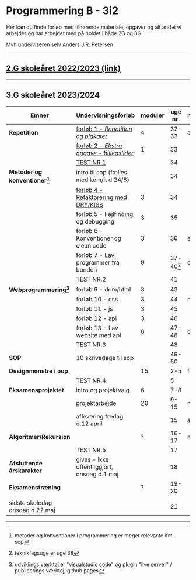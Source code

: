 # Programmering B - 3i2

Her kan du finde forløb med tilhørende materiale, opgaver og alt andet vi arbejder og har arbejdet med på holdet i både 2G og 3G.

Mvh underviseren selv Anders J.R. Petersen

---

## [2.G skoleåret 2022/2023 (link)](forlob_2i2/README_2i2.md)    

---

## 3.G skoleåret 2023/2024

| Emner                           | Undervisningsforløb                                                                                  | moduler | uge nr.         | måned |
| ------------------------------- | ---------------------------------------------------------------------------------------------------- | ------- | --------------- | ----- |
| **Repetition**                  | [forløb 1 - *Repetition og plakater*](forlob1_repetition/forlob1_rep.md)                             | 4       | 32-33           | aug   |
|                                 | [forløb 2 - *Ekstra opgave - billedslider*](forlob2_slider_extra/forlob2_slider_extra.md)            | 1       | 33              |       |
|                                 | [TEST NR.1](forlob3_test1/forlob3_test1.md)                                                          |         | 34              |       |
| **Metoder og konventioner[^1]** | intro til sop (fælles med kom/it d.24/8)                                                             |         | 34              |       |
|                                 | [forløb 4 - Refaktorering med DRY/KISS](forlob4_metode_dry/forlob4.md)                               | 3       | 34              |       |
|                                 | forløb 5 - Fejlfinding og debugging                                                                  | 3       | 35              |       |
|                                 | forløb 6 - Konventioner og clean code                                                                | 3       | 36              | sep   |
|                                 | forløb 7 - Lav programmer fra bunden                                                                 | 9       | 37-40[^2]       | okt   |
|                                 | TEST NR.2                                                                                            |         | 41              |       |
| **Webprogrammering[^3]**        | forløb 9 - dom/html                                                                                  | 3       | 43              |       |
|                                 | forløb 10 - css                                                                                       | 3       | 44              | nov   |
|                                 | forløb 11 - js                                                                                        | 3       | 45              |       |
|                                 | forløb 12 - api                                                                                      | 3       | 46              |       |
|                                 | forløb 13 - Lav website med api                                                                      | 6       | 47-48           | dec   |
|                                 | TEST NR.3                                                                                            |         | 48              |       |
| **SOP**                         | 10 skrivedage til sop                                                                                |         | 49-50           |       |
| **Designmønstre i oop**         |                                                                                                      | 15      | 2-5             | feb   |
|                                 | TEST NR.4                                                                                            |         | 5               |       |
| **Eksamensprojektet**           | intro og projektvalg                                                                                 | 6       | 7-8             |       |
|                                 | projektarbejde                                                                                       | 20      | 9-15            | mar   |
|                                 | aflevering fredag d.12 april                                                                         |         | 15              | apr   |
| **Algoritmer/Rekursion**        |                                                                                                      | ?       | 16-17           | maj   |
|                                 | TEST NR.5                                                                                            |         | 17              |       |
| **Afsluttende årskarakter**     | gives - ikke offentliggjort, onsdag d.1 maj                                                          |         | 18              |       |
| **Eksamenstræning**             |                                                                                                      | ?       | 19-20           |       |
|                                 |                                                                                                      |         |                 |       |
| sidste skoledag onsdag d.22 maj |                                                                                                      |         | 21              |       |

[^1]: metoder og konventioner i programmering er meget relevante ifm. sop
[^2]: teknikfagsuge er uge 38
[^3]: udviklings værktøj er "visualstudio code" og  plugin "live server" / publicerings værktøj, github pages

---




